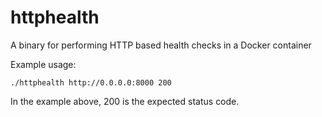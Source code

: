 # httphealth

A binary for performing HTTP based health checks in a Docker container

Example usage:

```shell
./httphealth http://0.0.0.0:8000 200
```

In the example above, 200 is the expected status code.
